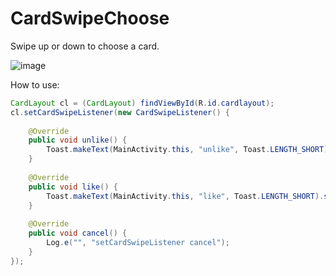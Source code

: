 CardSwipeChoose
===============
Swipe up or down to choose a card.

![image](https://github.com/lvning/CardSwipeChoose/blob/master/cardswipechoose.gif)

How to use:

```java
CardLayout cl = (CardLayout) findViewById(R.id.cardlayout);
cl.setCardSwipeListener(new CardSwipeListener() {
	
	@Override
	public void unlike() {
		Toast.makeText(MainActivity.this, "unlike", Toast.LENGTH_SHORT).show();
	}
	
	@Override
	public void like() {
		Toast.makeText(MainActivity.this, "like", Toast.LENGTH_SHORT).show();
	}
	
	@Override
	public void cancel() {
		Log.e("", "setCardSwipeListener cancel");
	}
});
```